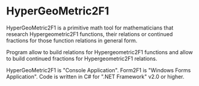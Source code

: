 # HyperGeoMetric2F1
HyperGeoMetric2F1 is a primitive math tool for mathematicians that research Hypergeometric2F1 functions, their relations or continued fractions for those function relations in general form.

Program allow to build relations for Hypergeometric2F1 functions and allow to build continued fractions for Hypergeometric2F1 relations.

HyperGeoMetric2F1 is "Console Application".
Form2F1 is "Windows Forms Application".
Code is written in C# for ".NET Framework" v2.0 or higher.
